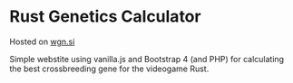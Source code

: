 # Rust Genetics Calculator

Hosted on [wgn.si](https://wgn.si/genetics/#calculator)

Simple webstite using vanilla.js and Bootstrap 4 (and PHP) for calculating the best
crossbreeding gene for the videogame Rust.
